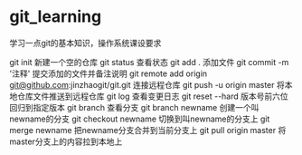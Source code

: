 # git_learning
学习一点git的基本知识，操作系统课设要求

git init 新建一个空的仓库
git status 查看状态
git add . 添加文件
git commit -m '注释' 提交添加的文件并备注说明
git remote add origin git@github.com:jinzhaogit/git.git 连接远程仓库
git push -u origin master 将本地仓库文件推送到远程仓库
git log 查看变更日志
git reset --hard 版本号前六位 回归到指定版本
git branch 查看分支
git branch newname 创建一个叫newname的分支
git checkout newname 切换到叫newname的分支上
git merge newname 把newname分支合并到当前分支上
git pull origin master 将master分支上的内容拉到本地上
